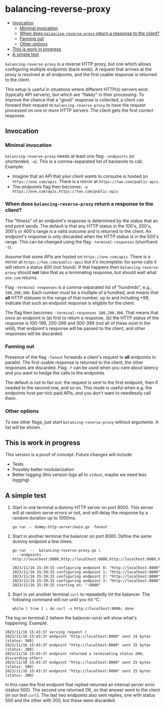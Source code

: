 # balancing-reverse-proxy

<!-- toc -->
- [Invocation](#invocation)
  - [Minimal invocation](#minimal-invocation)
  - [When does <code>balancing-reverse-proxy</code> return a response to the client?](#when-does-balancing-reverse-proxy-return-a-response-to-the-client)
  - [Fanning out](#fanning-out)
  - [Other options](#other-options)
- [This is work in progress](#this-is-work-in-progress)
- [A simple test](#a-simple-test)
<!-- /toc -->

`balancing-reverse-proxy` is a reverse HTTP proxy, but one which allows configuring multiple endpoints (back ends). A request that arrives at the proxy is resolved at all endpoints, and the first usable response is returned to the client.

This setup is useful in situations where different HTTP(s) servers exist (typically API servers), but which are "flakey" in their processing. To improve the chance that a "good" response is collected, a client can forward their request to `balancing-reverse-proxy` to have the request processed on one or more  HTTP servers. The client gets the first correct response.

## Invocation

### Minimal invocation

`balancing-reverse-proxy` needs at least one flag: `-endpoints` (or shortended, `-e`). This is a comma-separated list of backends to call. Example: 

- Imagine that an API that your client wants to consume is hosted on `https://one.com/apis`. There is a mirror at `https://two.com/public-apis`.
- The endpoints flag then becomes: `-e https://one.com/apis,https://two.com/public-apis`

### When does `balancing-reverse-proxy` return a response to the client?

The "fitness" of an endpoint's response is determined by the status that an end point sends. The default is that any HTTP status in the 100's, 200's, 300's or 400's range is a valid outcome and is returned to the client. An endpoint's response is only discarded when the HTTP status is in the 500's range. This can be changed using the flag `-terminal-responses` (shorthand `-t`).

Assume that some APIs are hosted on `https://one.com/apis`. There is a mirror at `https://two.com/public-apis` but it's incomplete: for some calls it will return a status 400 (not found). If that happens then `balancing-reverse-proxy` should **not** take that as a terminating response, but should wait what `one.com` returns.

Flag `-terminal-responses` is a comma-separated list of "hundreds", e.g., `100,200,300`. Each number must be a multiple of a hundred, and means that **all** HTTP statuses in the range of that number, up to and including +99, indicate that such an endpoint response is eligible for the client.

The flag then becomes: `-terminal-responses 100,200,300`. That means that once an endpoint is (a) first to return a response, (b) the HTTP status of the response is 100-199, 200-299 and 300-399 (not all of these exist in the wild), that endpoint's response will be passed to the client, and other responses will be discarded.

### Fanning out

Presence of the flag `-fanout` forwards a client's request to **all** endpoints in parallel. The first usable response is returned to the client, the other responses are discarded. Flag `-f` can be used when you care about latency and you want to hedge the calls to the endpoints.

The default is not to fan out: the request is sent to the first endpoint, then if needed to the second one, and so on. This mode is useful when e.g. the endpoints host per-tick paid APIs, and you don't want to needlessly call them.

### Other options

To see other flags, just start `balancing-reverse-proxy` without arguments. A list will be shown.

## This is work in progress

This version is a proof of concept. Future changes will include:

- Tests
- Possibly better modularization
- Better logging (this version logs all to `stdout`, maybe we need less logging)

## A simple test

1. Start in one terminal a dummy HTTP server on port 8000. This server will at random serve errors or not, and will delay the response by a random duration up to 1000ms.

    ```shell
    go run -- dummy-http-server/main.go -fanout
    ```

2. Start in another terminal the balancer on port 8080. Define the same dummy endpoint a few times:

    ```shell
    go run  --  balancing-reverse-proxy.go \
      --endpoints http://localhost:8000,http://localhost:8000,http://localhost:8000,http://localhost:8000

    2023/11/16 15:39:15 configuring endpoint 0: "http://localhost:8000"
    2023/11/16 15:39:15 configuring endpoint 1: "http://localhost:8000"
    2023/11/16 15:39:15 configuring endpoint 2: "http://localhost:8000"
    2023/11/16 15:39:15 configuring endpoint 3: "http://localhost:8000"
    2023/11/16 15:39:15 starting on: ":8080"
    ```

3. Start in yet another terminal `curl` to repeatedly hit the balancer. The following command will run until you hit ^C:

    ```shell
    while [ true ] ; do curl -v http://localhost:8080; done
    ```

The log on terminal 2 (where the balancer runs) will show what's happening. Example:

```
2023/11/16 15:43:37 serving request /
2023/11/16 15:43:37 endpoint "http://localhost:8000" sent 24 bytes (status: 500)
2023/11/16 15:43:37 endpoint "http://localhost:8000" sent 25 bytes (status: 200)
2023/11/16 15:43:37 endpoint returned a terminating status 200, discarding others
2023/11/16 15:43:37 endpoint "http://localhost:8000" sent 25 bytes (status: 500)
2023/11/16 15:43:37 endpoint "http://localhost:8000" sent 25 bytes (status: 200)
```

In this case the first endpoint that replied returned an internal server error (status 500). The second one returned OK, so that answer went to the client (in our test `curl`). The last two endpoints also sent replies, one with status 500 and the other with 200, but these were discarded.
